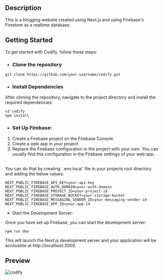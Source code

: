 ## Description
This is a blogging website created using Next.js and using Firebase's Firestore as a realtime database.

## Getting Started
To get started with Codify, follow these steps:

* ### Clone the repository

```
git clone https://github.com/your-username/codify.git
```

* ### Install Dependencies
After cloning the repository, navigate to the project directory and install the required dependencies:

```
cd codify
npm install
```

* ### Set Up Firebase:

1. Create a Firebase project on the Firebase Console.
2. Create a web app in your project.
3. Replace the Firebase configuration in the project with your own. You can usually find this configuration in the Firebase settings of your web app.
<br>
You can do that by creating `.env.local` file in your projects root directory and adding the below values:
<br>

```
NEXT_PUBLIC_FIREBASE_API_KEY=your-api-key
NEXT_PUBLIC_FIREBASE_AUTH_DOMAIN=your-auth-domain
NEXT_PUBLIC_FIREBASE_PROJECT_ID=your-project-id
NEXT_PUBLIC_FIREBASE_STORAGE_BUCKET=your-storage-bucket
NEXT_PUBLIC_FIREBASE_MESSAGING_SENDER_ID=your-messaging-sender-id
NEXT_PUBLIC_FIREBASE_APP_ID=your-app-id
```

* Start the Development Server:

Once you have set up Firebase, you can start the development server:

```
npm run dev
```

This will launch the Next.js development server and your application will be accessible at http://localhost:3000.

## Preview
![codify](https://github.com/ayeshag7/codify/assets/106478752/255a093d-6e31-498e-8641-f2150dc2f0e7)
